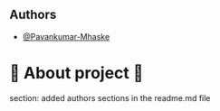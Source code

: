 ## Authors

- [@Pavankumar-Mhaske](https://github.com/Pavankumar-Mhaske)

# 🚀 About project 💖

section: added authors sections in the readme.md file